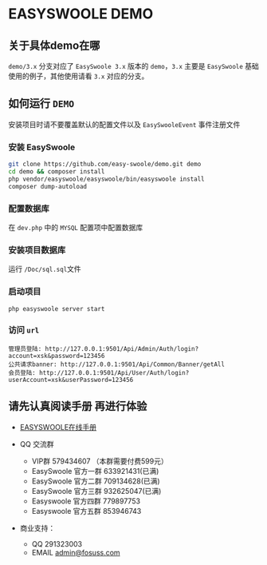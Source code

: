 # EASYSWOOLE DEMO
## 关于具体demo在哪
`demo/3.x` 分支对应了 `EasySwoole 3.x` 版本的 `demo`，`3.x` 主要是 `EasySwoole` 基础使用的例子，其他使用请看 `3.x` 对应的分支。

## 如何运行 `DEMO`

安装项目时请不要覆盖默认的配置文件以及 `EasySwooleEvent` 事件注册文件

### 安装 EasySwoole
```bash
git clone https://github.com/easy-swoole/demo.git demo
cd demo && composer install
php vendor/easyswoole/easyswoole/bin/easyswoole install
composer dump-autoload
```
### 配置数据库
在 `dev.php` 中的 `MYSQL` 配置项中配置数据库

### 安装项目数据库
运行 `/Doc/sql.sql`文件

### 启动项目
```
php easyswoole server start
```

### 访问 `url`
```
管理员登陆: http://127.0.0.1:9501/Api/Admin/Auth/login?account=xsk&password=123456 
公共请求banner: http://127.0.0.1:9501/Api/Common/Banner/getAll
会员登陆: http://127.0.0.1:9501/Api/User/Auth/login?userAccount=xsk&userPassword=123456    
```

## 请先认真阅读手册 再进行体验

- [EASYSWOOLE在线手册](https://www.easyswoole.com)
- QQ 交流群
    - VIP群 579434607 （本群需要付费599元）
    - EasySwoole 官方一群 633921431(已满)
    - EasySwoole 官方二群 709134628(已满)
    - EasySwoole 官方三群 932625047(已满)
    - Easyswoole 官方四群 779897753
    - Easyswoole 官方五群 853946743
    
- 商业支持：
    - QQ 291323003
    - EMAIL admin@fosuss.com    
